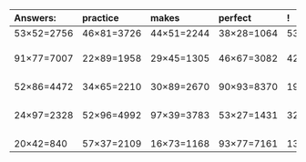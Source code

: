 | Answers: | practice | makes | perfect | ! |
| :--- | :--- | :--- | :--- | :--- |
| 53×52=2756 | 46×81=3726 | 44×51=2244 | 38×28=1064 | 53×69=3657 | 
|   |   |   |   |   | 
|   |   |   |   |   | 
|   |   |   |   |   | 
| 91×77=7007 | 22×89=1958 | 29×45=1305 | 46×67=3082 | 42×17=714 | 
|   |   |   |   |   | 
|   |   |   |   |   | 
|   |   |   |   |   | 
|   |   |   |   |   | 
| 52×86=4472 | 34×65=2210 | 30×89=2670 | 90×93=8370 | 19×39=741 | 
|   |   |   |   |   | 
|   |   |   |   |   | 
|   |   |   |   |   | 
|   |   |   |   |   | 
| 24×97=2328 | 52×96=4992 | 97×39=3783 | 53×27=1431 | 32×35=1120 | 
|   |   |   |   |   | 
|   |   |   |   |   | 
|   |   |   |   |   | 
|   |   |   |   |   | 
| 20×42=840 | 57×37=2109 | 16×73=1168 | 93×77=7161 | 13×39=507 | 
